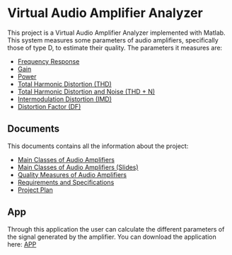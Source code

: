 # Virtual Audio Amplifier Analyzer

This project is a Virtual Audio Amplifier Analyzer implemented with Matlab. This system measures some parameters of audio amplifiers, specifically those of type D, to estimate their quality. The parameters it measures are:
* [Frequency Response](https://github.com/lauspace/Audiovisual-Project/blob/master/Src/Par%C3%A0metres%20finals%20(senyals%20reals)/FR.m)
* [Gain](https://github.com/lauspace/Audiovisual-Project/blob/master/Src/Par%C3%A0metres%20finals%20(senyals%20reals)/Gain.m)
* [Power](https://github.com/lauspace/Audiovisual-Project/blob/master/Src/Par%C3%A0metres%20finals%20(senyals%20reals)/Power.m)
* [Total Harmonic Distortion (THD)](https://github.com/lauspace/Audiovisual-Project/blob/master/Src/Par%C3%A0metres%20finals%20(senyals%20reals)/THD.m)
* [Total Harmonic Distortion and Noise (THD + N)](https://github.com/lauspace/Audiovisual-Project/blob/master/Src/Par%C3%A0metres%20finals%20(senyals%20reals)/THDN.m)
* [Intermodulation Distortion (IMD)](https://github.com/lauspace/Audiovisual-Project/blob/master/Src/Par%C3%A0metres%20finals%20(senyals%20reals)/IMD.m)
* [Distortion Factor (DF)](https://github.com/lauspace/Audiovisual-Project/blob/master/Src/Par%C3%A0metres%20finals%20(senyals%20reals)/DF.m)

## Documents
This documents contains all the information about the project:
* [Main Classes of Audio Amplifiers](https://github.com/lauspace/Audiovisual-Project/blob/master/Documents/Audio%20Amplifiers%20Clases.pdf)
* [Main Classes of Audio Amplifiers (Slides)](https://github.com/lauspace/Audiovisual-Project/blob/master/Documents/Audio%20Amplifiers%20Clases%20(Slides).pdf)
* [Quality Measures of Audio Amplifiers](https://github.com/lauspace/Audiovisual-Project/blob/master/Documents/Quality%20Measures.pdf)
* [Requirements and Specifications](https://github.com/lauspace/Audiovisual-Project/blob/master/Documents/Requeriments%20and%20Specifications.pdf) 
* [Project Plan](https://github.com/lauspace/Audiovisual-Project/blob/master/Documents/Project%20Plan.pdf)

## App
Through this application the user can calculate the different parameters of the signal generated by the amplifier.
You can download the application here: [APP](https://github.com/lauspace/Audiovisual-Project/blob/master/App/App.mlappinstall)
